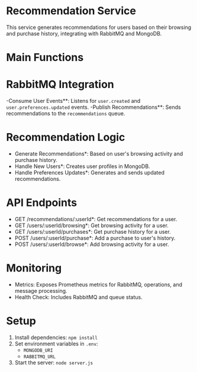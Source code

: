 # Recommendation Service

This service generates recommendations for users based on their browsing and purchase history, integrating with RabbitMQ and MongoDB.

# Main Functions

# RabbitMQ Integration

-Consume User Events**: Listens for `user.created` and `user.preferences.updated` events.
-Publish Recommendations**: Sends recommendations to the `recommendations` queue.

# Recommendation Logic

- Generate Recommendations\*: Based on user's browsing activity and purchase history.
- Handle New Users\*: Creates user profiles in MongoDB.
- Handle Preferences Updates\*: Generates and sends updated recommendations.

# API Endpoints

- GET /recommendations/:userId\*: Get recommendations for a user.
- GET /users/:userId/browsing\*: Get browsing activity for a user.
- GET /users/:userId/purchases\*: Get purchase history for a user.
- POST /users/:userId/purchase\*: Add a purchase to user's history.
- POST /users/:userId/browse\*: Add browsing activity for a user.

# Monitoring

- Metrics: Exposes Prometheus metrics for RabbitMQ, operations, and message processing.
- Health Check: Includes RabbitMQ and queue status.

# Setup

1. Install dependencies: `npm install`
2. Set environment variables in `.env`:
   - `MONGODB_URI`
   - `RABBITMQ_URL`
3. Start the server: `node server.js`
